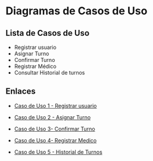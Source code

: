 # Diagramas de Casos de Uso

## Lista de Casos de Uso

- Registrar usuario
- Asignar Turno 
- Confirmar Turno
- Registrar Médico
- Consultar Historial de turnos

## Enlaces

- [Caso de Uso 1 - Registrar usuario](https://github.com/user-attachments/assets/6fdd43bb-6573-42a7-84ad-5361e2e9f434)

- [Caso de Uso 2 - Asignar Turno ](https://github.com/user-attachments/assets/2d0c72eb-8f82-49dd-996f-6603836fbad8)

- [Caso de Uso 3- Confirmar Turno](https://github.com/user-attachments/assets/8cbbf9df-6f6b-4b24-9e56-215df27b432e)

- [Caso de Uso 4- Registrar Medico](https://github.com/user-attachments/assets/8a11762d-0ad9-4c14-8a0d-f372cbb50fc0)

- [Caso de Uso 5 - Historial de Turnos  ](https://github.com/user-attachments/assets/81cbc07a-3edf-4012-8345-ea4e984bcc3e)


